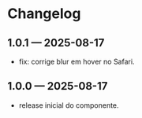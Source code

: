 # Changelog

## 1.0.1 — 2025-08-17
- fix: corrige blur em hover no Safari.

## 1.0.0 — 2025-08-17
- release inicial do componente.
